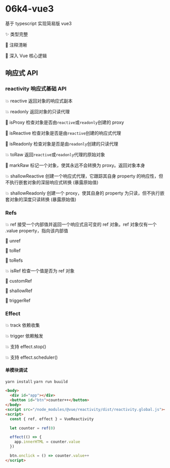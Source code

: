 <!--
 * @Author: YeWei Wang
 * @Date: 2022-02-08 19:48:11
 * @WeChat: Studio06k4
 * @Motto: 求知若渴，虚心若愚
 * @Description: readme
 * @LastEditTime: 2022-03-02 19:10:56
 * @Version: 06k4 vue3
 * @FilePath: \06k4-vue3\README.md
-->

# 06k4-vue3

基于 typescript 实现简易版 vue3

✨ 类型完整

👏 注释清晰

🎈 深入 Vue 核心逻辑

## 响应式 API

### reactivity 响应式基础 API

💥 reactive 返回对象的响应式副本

💥 readonly 返回对象的只读代理

🚫 isProxy 检查对象是否由`reactive`或`readonly`创建的 proxy

🚫 isReactive 检查对象是否是由`reactive`创建的响应式代理

🚫 isReadonly 检查对象是否是由`readonly`创建的只读代理

💥 toRaw 返回`reactive`或`readonly`代理的原始对象

🚫 markRaw 标记一个对象，使其永远不会转换为 proxy。返回对象本身

💥 shallowReactive 创建一个响应式代理，它跟踪其自身 property 的响应性，但不执行嵌套对象的深层响应式转换 (暴露原始值)

💥 shallowReadonly 创建一个 proxy，使其自身的 property 为只读，但不执行嵌套对象的深度只读转换 (暴露原始值)

### Refs

💥 ref 接受一个内部值并返回一个响应式且可变的 ref 对象。ref 对象仅有一个 .value property，指向该内部值

🚫 unref

🚫 toRef

🚫 toRefs

💥 isRef 检查一个值是否为 ref 对象

🚫 customRef

🚫 shallowRef

🚫 triggerRef

### Effect

💥 track 依赖收集

💥 trigger 依赖触发

💥 支持 effect.stop()

💥 支持 effect.scheduler()

#### 单模块调试

`yarn install`
`yarn run buuild`

```HTML
<body>
  <div id="app"></div>
  <button id="btn">counter++</button>
</body>
<script src="/node_modules/@vue/reactivity/dist/reactivity.global.js"></script>
<script>
  const { ref, effect } = VueReactivity

  let counter = ref(0)

  effect(() => {
    app.innerHTML = counter.value
  })

  btn.onclick = () => counter.value++
</script>


```
